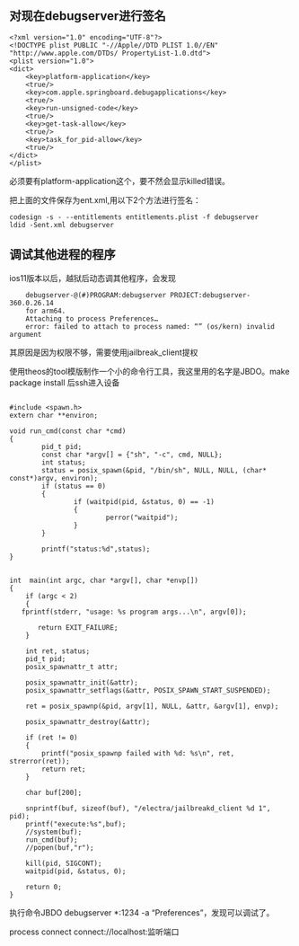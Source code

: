 ## 对现在debugserver进行签名

```
<?xml version="1.0" encoding="UTF-8"?>
<!DOCTYPE plist PUBLIC "-//Apple//DTD PLIST 1.0//EN" "http://www.apple.com/DTDs/ PropertyList-1.0.dtd">
<plist version="1.0">
<dict>
	<key>platform-application</key>
	<true/>
	<key>com.apple.springboard.debugapplications</key>
	<true/>
	<key>run-unsigned-code</key>
	<true/>
	<key>get-task-allow</key>
	<true/>
	<key>task_for_pid-allow</key>
	<true/>
</dict>
</plist>

```

必须要有platform-application这个，要不然会显示killed错误。

把上面的文件保存为ent.xml,用以下2个方法进行签名：
```
codesign -s - --entitlements entitlements.plist -f debugserver
ldid -Sent.xml debugserver

```




## 调试其他进程的程序

ios11版本以后，越狱后动态调其他程序，会发现
```
    debugserver-@(#)PROGRAM:debugserver PROJECT:debugserver-360.0.26.14
    for arm64.
    Attaching to process Preferences…
    error: failed to attach to process named: “” (os/kern) invalid argument
```

其原因是因为权限不够，需要使用jailbreak_client提权

使用theos的tool模版制作一个小的命令行工具，我这里用的名字是JBDO。make package install 后ssh进入设备
```

#include <spawn.h>
extern char **environ;

void run_cmd(const char *cmd)
{
        pid_t pid;
        const char *argv[] = {"sh", "-c", cmd, NULL};
        int status;
        status = posix_spawn(&pid, "/bin/sh", NULL, NULL, (char* const*)argv, environ);
        if (status == 0)
        {
                if (waitpid(pid, &status, 0) == -1)
                {
                        perror("waitpid");
                }
        }

        printf("status:%d",status);
}


int  main(int argc, char *argv[], char *envp[])
{
    if (argc < 2)
    {
   fprintf(stderr, "usage: %s program args...\n", argv[0]);

       return EXIT_FAILURE;
    }

    int ret, status;
    pid_t pid;
    posix_spawnattr_t attr;

    posix_spawnattr_init(&attr);
    posix_spawnattr_setflags(&attr, POSIX_SPAWN_START_SUSPENDED);

    ret = posix_spawnp(&pid, argv[1], NULL, &attr, &argv[1], envp);

    posix_spawnattr_destroy(&attr);

    if (ret != 0)
    {
        printf("posix_spawnp failed with %d: %s\n", ret, strerror(ret));
        return ret;
    }

    char buf[200];

    snprintf(buf, sizeof(buf), "/electra/jailbreakd_client %d 1", pid);
    printf("execute:%s",buf);
    //system(buf);
    run_cmd(buf);
    //popen(buf,"r");

    kill(pid, SIGCONT);
    waitpid(pid, &status, 0);

    return 0;
}
```

执行命令JBDO debugserver *:1234 -a “Preferences”，发现可以调试了。

process connect connect://localhost:监听端口
